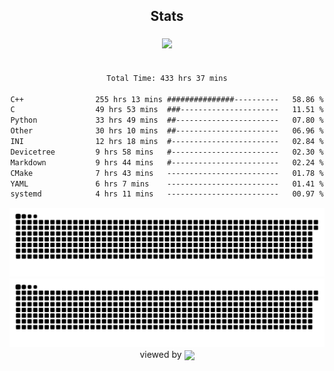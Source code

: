 


<div align="center">

## Stats
<img style="margin: 5px;" src="https://github-readme-stats.vercel.app/api?username=Sylensky&hide=stars&cache_seconds=1800&count_private=true&show_icons=true&include_all_commits=true&hide_border=false&theme=github_dark"/>
</div><br>

<div align="center">

<!--START_SECTION:waka-->

```txt
Total Time: 433 hrs 37 mins

C++                255 hrs 13 mins ###############----------   58.86 %
C                  49 hrs 53 mins  ###----------------------   11.51 %
Python             33 hrs 49 mins  ##-----------------------   07.80 %
Other              30 hrs 10 mins  ##-----------------------   06.96 %
INI                12 hrs 18 mins  #------------------------   02.84 %
Devicetree         9 hrs 58 mins   #------------------------   02.30 %
Markdown           9 hrs 44 mins   #------------------------   02.24 %
CMake              7 hrs 43 mins   -------------------------   01.78 %
YAML               6 hrs 7 mins    -------------------------   01.41 %
systemd            4 hrs 11 mins   -------------------------   00.97 %
```

<!--END_SECTION:waka-->

</div>

<div align="center">
<img src="https://raw.githubusercontent.com/Sylensky/Sylensky/animation/github-contribution-grid-snake-dark.svg#gh-dark-mode-only"/>
<img src="https://raw.githubusercontent.com/Sylensky/Sylensky/animation/github-contribution-grid-snake.svg#gh-light-mode-only"/>
</div>

<div align="center">
viewed by <img src="https://visitor-badge.laobi.icu/badge?page_id=Sylensky.Sylensky" align="center" height="20" width="" />
</div>
